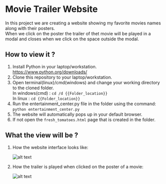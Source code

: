 # Movie Trailer Website

In this project we are creating a website showing my favorite movies names along with their posters.  
When we click on the poster the trailer of thet movie will be played in a modal and closes when we click on the space outside the modal.

## How to view it ?

1. Install Python in your laptop/workstation.  
   <https://www.python.org/downloads/>  
2. Clone this repository to your laptop/workstation.  
3. Open terminal(linux)/cmd(windows) and change your working directory to the cloned folder.  
   In windows(cmd) : `cd /d {{Folder_location}}`  
   In linux : `cd {{Folder_location}}`  
4. Run the entertainment_center.py file in the folder using the command:  
   `python entertainment_center.py`  
5. The website will automatically pops up in your default browser.  
6. If not open the `fresh_tomatoes.html` page that is created in the folder.

## What the view will be ?

1. How the website interface looks like: 

    ![alt text](https://s3-us-west-1.amazonaws.com/full-stack-projects/Movie+trailer+1.PNG) 
    
    
2. How the trailer is played when clicked on the poster of a movie:  

    ![alt text](https://s3-us-west-1.amazonaws.com/full-stack-projects/Movie+Trailer+2.PNG)  
